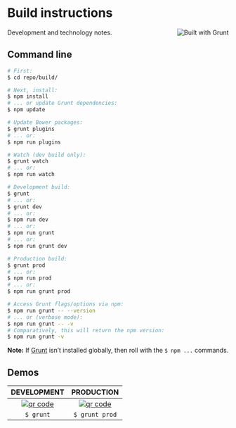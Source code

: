 # Build instructions

<a href="http://gruntjs.com/" title="Built with Grunt"><img src="https://cdn.gruntjs.com/builtwith.png" alt="Built with Grunt" align="right"></a>

Development and technology notes.

## Command line

```bash
# First:
$ cd repo/build/

# Next, install:
$ npm install
# ... or update Grunt dependencies:
$ npm update

# Update Bower packages:
$ grunt plugins
# ... or:
$ npm run plugins

# Watch (dev build only):
$ grunt watch
# ... or:
$ npm run watch

# Development build:
$ grunt
# ... or:
$ grunt dev
# ... or:
$ npm run dev
# ... or:
$ npm run grunt
# ... or:
$ npm run grunt dev

# Production build:
$ grunt prod
# ... or:
$ npm run prod
# ... or:
$ npm run grunt prod

# Access Grunt flags/options via npm:
$ npm run grunt -- --version
# ... or (verbose mode):
$ npm run grunt -- -v
# Comparatively, this will return the npm version:
$ npm run grunt -v
```

**Note:** If [Grunt](http://gruntjs.com/) isn’t installed globally, then roll with the `$ npm ...` commands.

## Demos

DEVELOPMENT | PRODUCTION
:-: | :-:
[![qr code](http://chart.apis.google.com/chart?cht=qr&chl=http://mhulse.github.io/lore/dev/&chs=240x240)](http://mhulse.github.io/lore/dev/) | [![qr code](http://chart.apis.google.com/chart?cht=qr&chl=http://mhulse.github.io/lore/prod/&chs=240x240)](http://mhulse.github.io/lore/prod/)
`$ grunt` | `$ grunt prod`
